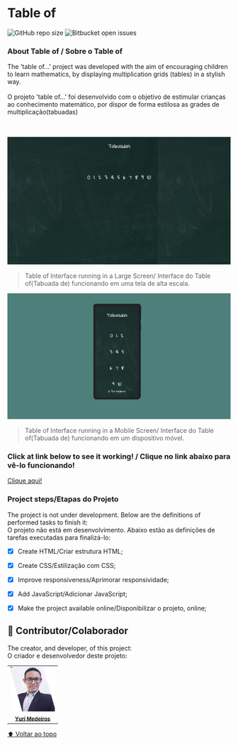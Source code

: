 # Table of

![GitHub repo size](https://img.shields.io/github/repo-size/iuricode/README-template?style=for-the-badge)
![Bitbucket open issues](https://img.shields.io/bitbucket/issues/iuricode/README-template?style=for-the-badge)

### About Table of / Sobre o Table of

The 'table of...' project was developed with the aim of encouraging children to learn mathematics, by displaying multiplication grids (tables) in a stylish way.
</br>
</br>
O projeto 'table of...' foi desenvolvido com o objetivo de estimular crianças ao conhecimento matemático, por dispor de forma estilosa as grades de multiplicação(tabuadas)

</br>
</br>

<img src="./assets/large-screen.png" alt="Project's interface image on a large-scale screen/ Imagem da interface do projeto em uma tela de larga escala">

> Table of Interface running in a Large Screen/ Interface do Table of(Tabuada de) funcionando em uma tela de alta escala.

<img src="./assets/mobile-screen.png" alt="Project's interface image on a mobile device screen. /Imagem da interface do projeto em uma tela de aparelhos móveis.">

> Table of Interface running in a Mobile Screen/ Interface do Table of(Tabuada de) funcionando em um dispositivo móvel.

### Click at link below to see it working! / Clique no link abaixo para vê-lo funcionando!
<a href="https://yurimayk.github.io/TableOf/">Clique aqui!</a>

### Project steps/Etapas do Projeto

The project is not under development. Below are the definitions of performed tasks to finish it:
</br>
O projeto não está em desenvolvimento. Abaixo estão as definições de tarefas executadas para finalizá-lo:

- [x] Create HTML/Criar estrutura HTML;
- [x] Create CSS/Estilização com CSS;
- [x] Improve responsiveness/Aprimorar responsividade;
- [x] Add JavaScript/Adicionar JavaScript;
- [x] Make the project available online/Disponibilizar o projeto, online;



## 🤝 Contributor/Colaborador

The creator, and developer, of this project:
</br>
O criador e desenvolvedor deste projeto:

<table>
  <tr>
    <td align="center">
      <a href="#">
        <a href="https://www.linkedin.com/in/yurimayk/" target="_blank"><img src="./assets/1634569924664.jpg" width="100px;" alt="Foto do Yuri Medeiros no GitHub"/></a><br>
        <sub>
          <a href="https://www.linkedin.com/in/yurimayk/" target="_blank"><b>Yuri Medeiros</b></a>
        </sub>
      </a>
    </td>
</table>

[⬆ Voltar ao topo](#nome-do-projeto)<br>
